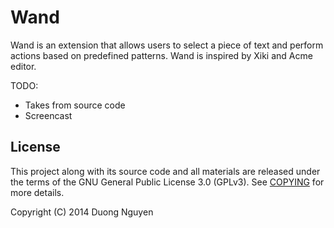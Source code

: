 # Wand #

Wand is an extension that allows users to select a piece of text and perform
actions based on predefined patterns.  Wand is inspired by Xiki and Acme
editor.

TODO:

* Takes from source code
* Screencast

## License ##

This project along with its source code and all materials are released under
the terms of the GNU General Public License 3.0 (GPLv3).  See
[COPYING](COPYING) for more details.

Copyright (C) 2014  Duong Nguyen <cmpitgATgmail>
